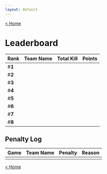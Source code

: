 ```yaml
---
layout: default
---
```


[< Home](./)

# **Leaderboard**

|  Rank  | Team Name             | Total Kill | **Points** |
|:-------|:----------------------|:-----------|:-----------|
| #**1** |                       |            |            |
| #**2** |                       |            |            |
| #**3** |                       |            |            |
| #**4** |                       |            |            |
| #**5** |                       |            |            |
| #**6** |                       |            |            |
| #**7** |                       |            |            |
| #**8** |                       |            |            |

## Penalty Log

|  Game  | Team Name | Penalty | Reason                |
|:-------|:----------|:--------|:----------------------|
|        |           |         |                       |

[< Home](./)

<script>
  // Define a function to execute the script
  function executePythonScript() {
    $.post('/run_script', function(data) {
      console.log(data); // Display the response from the server
    });
  }

  // Run the script when the page is fully loaded
  $(document).ready(function() {
    executePythonScript();
  });
</script>
